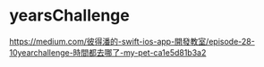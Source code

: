 # yearsChallenge

https://medium.com/彼得潘的-swift-ios-app-開發教室/episode-28-10yearchallenge-時間都去哪了-my-pet-ca1e5d81b3a2
